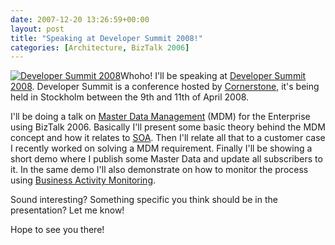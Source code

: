 ```yaml
---
date: 2007-12-20 13:26:59+00:00
layout: post
title: "Speaking at Developer Summit 2008!"
categories: [Architecture, BizTalk 2006]
---
```


[![Developer Summit 2008](/assets/2007/12/devsum.jpg)](http://www.expertzone.se/dev08/)Whoho! I'll be speaking at [Developer Summit 2008](http://www.expertzone.se/dev08/). Developer Summit is a conference hosted by [Cornerstone](http://www.cornerstone.se/), it's being held in Stockholm between the 9th and 11th of April 2008.

I'll be doing a talk on [Master Data Management](http://en.wikipedia.org/wiki/Reference_Data_Management) (MDM) for the Enterprise using BizTalk 2006. Basically I'll present some basic theory behind the MDM concept and how it relates to [SOA](http://en.wikipedia.org/wiki/Service-oriented_architecture). Then I'll relate all that to a customer case I recently worked on solving a MDM requirement. Finally I'll be showing a short demo where I publish some Master Data and update all subscribers to it. In the same demo I'll also demonstrate on how to monitor the process using [Business Activity Monitoring](http://www.microsoft.com/technet/prodtechnol/biztalk/2006/evaluate/overview/default.mspx#EWC).

Sound interesting? Something specific you think should be in the presentation? Let me know!

Hope to see you there!
